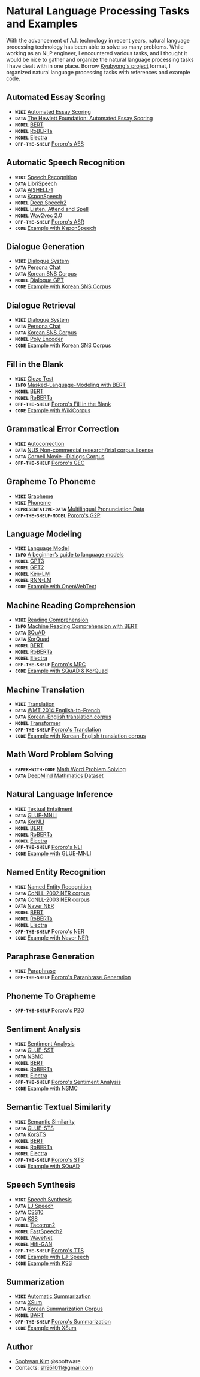 # Natural Language Processing Tasks and Examples
   
With the advancement of A.I. technology in recent years, natural language processing technology has been able to solve so many problems. 
While working as an NLP engineer, I encountered various tasks, and I thought it would be nice to gather and organize the natural language processing tasks I have dealt with in one place. 
Borrow [Kyubyong's project](https://github.com/Kyubyong/nlp-tasks) format, I organized natural language processing tasks with references and example code.

  
## Automated Essay Scoring
  
- **`WIKI`** [Automated Essay Scoring](https://en.wikipedia.org/wiki/Automated_essay_scoring)  
- **`DATA`** [The Hewlett Foundation: Automated Essay Scoring](https://www.kaggle.com/c/asap-aes/data)
- **`MODEL`** [BERT](https://arxiv.org/pdf/1810.04805.pdf)
- **`MODEL`** [RoBERTa](https://arxiv.org/abs/1907.11692)
- **`MODEL`** [Electra](https://arxiv.org/abs/2003.10555)
- **`OFF-THE-SHELF`** [Pororo's AES](https://kakaobrain.github.io/pororo/text_cls/aes.html)
  
## Automatic Speech Recognition
  
- **`WIKI`** [Speech Recognition](https://en.wikipedia.org/wiki/Speech_recognition)
- **`DATA`** [LibriSpeech](https://www.openslr.org/12)
- **`DATA`** [AISHELL-1](https://arxiv.org/abs/1709.05522)
- **`DATA`** [KsponSpeech](https://aihub.or.kr/aidata/105)
- **`MODEL`** [Deep Speech2](https://arxiv.org/abs/1512.02595)
- **`MODEL`** [Listen, Attend and Spell](https://arxiv.org/abs/1508.01211)
- **`MODEL`** [Wav2vec 2.0](https://arxiv.org/abs/2006.11477)
- **`OFF-THE-SHELF`** [Pororo's ASR](https://kakaobrain.github.io/pororo/miscs/asr.html)
- **`CODE`** [Example with KsponSpeech](https://github.com/sooftware/nlp-tasks/tree/main/automatic_speech_recognition)
  
## Dialogue Generation

- **`WIKI`** [Dialogue System](https://en.wikipedia.org/wiki/Dialogue_system)
- **`DATA`** [Persona Chat](https://github.com/facebookresearch/ParlAI/tree/main/projects/personachat)
- **`DATA`** [Korean SNS Corpus](https://aihub.or.kr/aidata/30718)
- **`MODEL`** [Dialogue GPT](https://arxiv.org/abs/1911.00536)
- **`CODE`** [Example with Korean SNS Corpus](https://github.com/sooftware/nlp-tasks/tree/main/dialogue_generation)

## Dialogue Retrieval

- **`WIKI`** [Dialogue System](https://en.wikipedia.org/wiki/Dialogue_system)
- **`DATA`** [Persona Chat](https://github.com/facebookresearch/ParlAI/tree/main/projects/personachat)
- **`DATA`** [Korean SNS Corpus](https://aihub.or.kr/aidata/30718)
- **`MODEL`** [Poly Encoder](https://arxiv.org/abs/1905.01969)
- **`CODE`** [Example with Korean SNS Corpus](https://github.com/sooftware/nlp-tasks/tree/main/dialogue_retrieval)

## Fill in the Blank
  
- **`WIKI`** [Cloze Test](https://en.wikipedia.org/wiki/Cloze_test)
- **`INFO`** [Masked-Language-Modeling with BERT](https://towardsdatascience.com/masked-language-modelling-with-bert-7d49793e5d2c)
- **`MODEL`** [BERT](https://arxiv.org/pdf/1810.04805.pdf)
- **`MODEL`** [RoBERTa](https://arxiv.org/abs/1907.11692)
- **`OFF-THE-SHELF`** [Pororo's Fill in the Blank](https://kakaobrain.github.io/pororo/tagging/fill.html)
- **`CODE`** [Example with WikiCorpus](https://github.com/sooftware/nlp-tasks/tree/main/fill_in_the_blank)
  
## Grammatical Error Correction
  
- **`WIKI`** [Autocorrection](https://en.wikipedia.org/wiki/Autocorrection)
- **`DATA`** [NUS Non-commercial research/trial corpus license](https://www.comp.nus.edu.sg/~nlp/conll14st/nucle_license.pdf)
- **`DATA`** [Cornell Movie--Dialogs Corpus](https://www.cs.cornell.edu/~cristian/Cornell_Movie-Dialogs_Corpus.html)
- **`OFF-THE-SHELF`** [Pororo's GEC](https://kakaobrain.github.io/pororo/seq2seq/gec.html)
  
## Grapheme To Phoneme
  
- **`WIKI`** [Grapheme](https://en.wikipedia.org/wiki/Grapheme)  
- **`WIKI`** [Phoneme](https://en.wikipedia.org/wiki/Phoneme)  
- **`REPRESENTATIVE-DATA`** [Multilingual Pronunciation Data](https://drive.google.com/drive/folders/0B7R_gATfZJ2aWkpSWHpXUklWUmM)
- **`OFF-THE-SHELF-MODEL`** [Pororo's G2P](https://kakaobrain.github.io/pororo/seq2seq/g2p.html)
  
## Language Modeling
  
- **`WIKI`** [Language Model](https://en.wikipedia.org/wiki/Language_model)
- **`INFO`** [A beginner’s guide to language models](https://towardsdatascience.com/the-beginners-guide-to-language-models-aa47165b57f9)
- **`MODEL`** [GPT3](https://arxiv.org/abs/2005.14165)
- **`MODEL`** [GPT2](https://d4mucfpksywv.cloudfront.net/better-language-models/language_models_are_unsupervised_multitask_learners.pdf)
- **`MODEL`** [Ken-LM](https://github.com/kpu/kenlm)
- **`MODEL`** [RNN-LM](https://www.fit.vutbr.cz/research/groups/speech/publi/2010/mikolov_interspeech2010_IS100722.pdf)
- **`CODE`** [Example with OpenWebText](https://github.com/sooftware/nlp-tasks/tree/main/language_modeling)
  
## Machine Reading Comprehension
  
- **`WIKI`** [Reading Comprehension](https://en.wikipedia.org/wiki/Reading_comprehension)
- **`INFO`** [Machine Reading Comprehension with BERT](https://mccormickml.com/2020/03/10/question-answering-with-a-fine-tuned-BERT/)
- **`DATA`** [SQuAD](https://rajpurkar.github.io/SQuAD-explorer/)
- **`DATA`** [KorQuad](https://korquad.github.io/KorQuad%201.0/)
- **`MODEL`** [BERT](https://arxiv.org/pdf/1810.04805.pdf)
- **`MODEL`** [RoBERTa](https://arxiv.org/abs/1907.11692)
- **`MODEL`** [Electra](https://arxiv.org/abs/2003.10555)
- **`OFF-THE-SHELF`** [Pororo's MRC](https://kakaobrain.github.io/pororo/tagging/mrc.html)
- **`CODE`** [Example with SQuAD & KorQuad](https://github.com/sooftware/nlp-tasks/tree/main/machine_reading_comprehension)
  
## Machine Translation
  
- **`WIKI`** [Translation](https://en.wikipedia.org/wiki/Translation)
- **`DATA`** [WMT 2014 English-to-French](https://www.statmt.org/wmt14/translation-task.html)
- **`DATA`** [Korean-English translation corpus](https://aihub.or.kr/aidata/87)
- **`MODEL`** [Transformer](https://arxiv.org/abs/1706.03762)
- **`OFF-THE-SHELF`** [Pororo's Translation](https://kakaobrain.github.io/pororo/seq2seq/mt.html)
- **`CODE`** [Example with Korean-English translation corpus](https://github.com/sooftware/nlp-tasks/tree/main/machine_tranlsation)
  
## Math Word Problem Solving

- **`PAPER-WITH-CODE`** [Math Word Problem Solving](https://paperswithcode.com/task/math-word-problem-solving)
- **`DATA`** [DeepMind Mathmatics Dataset](https://github.com/deepmind/mathematics_dataset)
  
## Natural Language Inference
  
- **`WIKI`** [Textual Entailment](https://en.wikipedia.org/wiki/Textual_entailment)
- **`DATA`** [GLUE-MNLI](https://arxiv.org/abs/1804.07461)
- **`DATA`** [KorNLI](https://github.com/kakaobrain/KorNLUDatasets)
- **`MODEL`** [BERT](https://arxiv.org/pdf/1810.04805.pdf)
- **`MODEL`** [RoBERTa](https://arxiv.org/abs/1907.11692)
- **`MODEL`** [Electra](https://arxiv.org/abs/2003.10555)
- **`OFF-THE-SHELF`** [Pororo's NLI](https://kakaobrain.github.io/pororo/text_cls/nli.html)
- **`CODE`** [Example with GLUE-MNLI](https://github.com/sooftware/nlp-tasks/tree/main/natural_language_inference)
  
## Named Entity Recognition
  
- **`WIKI`** [Named Entity Recognition](https://en.wikipedia.org/wiki/Named-entity_recognition)
- **`DATA`** [CoNLL-2002 NER corpus](https://github.com/teropa/nlp/tree/master/resources/corpora/conll2002)
- **`DATA`** [CoNLL-2003 NER corpus](https://github.com/synalp/NER/tree/master/corpus/CoNLL-2003)
- **`DATA`** [Naver NER](https://github.com/naver/nlp-challenge)
- **`MODEL`** [BERT](https://arxiv.org/pdf/1810.04805.pdf)
- **`MODEL`** [RoBERTa](https://arxiv.org/abs/1907.11692)
- **`MODEL`** [Electra](https://arxiv.org/abs/2003.10555)
- **`OFF-THE-SHELF`** [Pororo's NER](https://kakaobrain.github.io/pororo/tagging/ner.html)
- **`CODE`** [Example with Naver NER](https://github.com/sooftware/nlp-tasks/tree/main/named_entity_recognition)

## Paraphrase Generation
  
- **`WIKI`** [Paraphrase](https://en.wikipedia.org/wiki/Paraphrase)  
- **`OFF-THE-SHELF`** [Pororo's Paraphrase Generation](https://kakaobrain.github.io/pororo/seq2seq/para_gen.html)
  
## Phoneme To Grapheme

- **`OFF-THE-SHELF`** [Pororo's P2G](https://kakaobrain.github.io/pororo/seq2seq/p2g.html)
  
## Sentiment Analysis
  
- **`WIKI`** [Sentiment Analysis](https://en.wikipedia.org/wiki/Sentiment_analysis)
- **`DATA`** [GLUE-SST](https://arxiv.org/abs/1804.07461)
- **`DATA`** [NSMC](https://github.com/e9t/nsmc)
- **`MODEL`** [BERT](https://arxiv.org/pdf/1810.04805.pdf)
- **`MODEL`** [RoBERTa](https://arxiv.org/abs/1907.11692)
- **`MODEL`** [Electra](https://arxiv.org/abs/2003.10555)
- **`OFF-THE-SHELF`** [Pororo's Sentiment Analysis](https://kakaobrain.github.io/pororo/text_cls/sentiment.html)
- **`CODE`** [Example with NSMC](https://github.com/sooftware/nlp-tasks/tree/main/sentiment_classification)
  
## Semantic Textual Similarity
  
- **`WIKI`** [Semantic Similarity](https://en.wikipedia.org/wiki/Semantic_similarity)
- **`DATA`** [GLUE-STS](https://arxiv.org/abs/1804.07461)
- **`DATA`** [KorSTS](https://github.com/kakaobrain/KorNLUDatasets)
- **`MODEL`** [BERT](https://arxiv.org/pdf/1810.04805.pdf)
- **`MODEL`** [RoBERTa](https://arxiv.org/abs/1907.11692)
- **`MODEL`** [Electra](https://arxiv.org/abs/2003.10555)
- **`OFF-THE-SHELF`** [Pororo's STS](https://kakaobrain.github.io/pororo/text_cls/sts.html)
- **`CODE`** [Example with SQuAD](https://github.com/sooftware/nlp-tasks/tree/main/semantic_textual_similarity)
  
## Speech Synthesis
  
- **`WIKI`** [Speech Synthesis](https://en.wikipedia.org/wiki/Speech_synthesis)
- **`DATA`** [LJ Speech](https://keithito.com/LJ-Speech-Dataset/)
- **`DATA`** [CSS10](https://github.com/Kyubyong/css10)
- **`DATA`** [KSS](https://www.kaggle.com/bryanpark/korean-single-speaker-speech-dataset)
- **`MODEL`** [Tacotron2](https://arxiv.org/abs/1712.05884)
- **`MODEL`** [FastSpeech2](https://arxiv.org/abs/2006.04558)
- **`MODEL`** [WaveNet](https://deepmind.com/blog/article/wavenet-generative-model-raw-audio)
- **`MODEL`** [Hifi-GAN](https://arxiv.org/abs/2010.05646)
- **`OFF-THE-SHELF`** [Pororo's TTS](https://kakaobrain.github.io/pororo/miscs/tts.html)
- **`CODE`** [Example with LJ-Speech](https://github.com/NVIDIA/tacotron2)
- **`CODE`** [Example with KSS](https://github.com/sooftware/taKotron2)
  
## Summarization
  
- **`WIKI`** [Automatic Summarization](https://en.wikipedia.org/wiki/Automatic_summarization)
- **`DATA`** [XSum](https://arxiv.org/abs/1808.08745)
- **`DATA`** [Korean Summarization Corpus](https://aihub.or.kr/aidata/8054)
- **`MODEL`** [BART](https://arxiv.org/abs/1910.13461)
- **`OFF-THE-SHELF`** [Pororo's Summarization](https://kakaobrain.github.io/pororo/seq2seq/summary.html)
- **`CODE`** [Example with XSum](https://github.com/sooftware/nlp-tasks/tree/main/summarization)
  
## Author

- [Soohwan Kim](https://github.com/sooftware) @sooftware
- Contacts: sh951011@gmail.com

